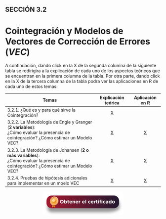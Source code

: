 ## SECCIÓN 3.2
# Cointegración y Modelos de Vectores de Corrección de Errores (_VEC_)

A continuación, dando click en la X de la segunda columna de la siguiente tabla se redirigira a la explicación de cada uno de los aspectos teóricos que se encuentran en la primera columna de la tabla. Por otra parte, dando click en la X de la tercera columna de la tabla podra ver las aplicaciones en R de cada uno de estos temas:

| Temas                                                                                           | Explicación teórica                       |  Aplicación en R   |
|-------------------------------------------------------------------------------------------------|:-----------------------------------------:|:------------------:|
|  3.2.1. ¿Qué es y para qué sirve la Cointegración?                                              |  [X](Seccion03_02_01_T/Readme.md)                     | 
|  3.2.2. La Metodología de Engle y Granger (**2 variables**): <br> ¿Cómo evaluar la presencia de cointegración? ¿Cómo estimar un Modelo VEC? |  [X](Seccion03_02_02_T/Readme.md)     | [X](Seccion02_02_ZA_R/Readme.md)     |
| 3.2.3. La Metodología de Johansen (**2 o más variables**): <br> ¿Cómo evaluar la presencia de cointegración? ¿Cómo estimar un Modelo VEC?   |  [X](Seccion02_02_ADFGLS_T/Readme.md) | [X](Seccion02_02_ADFGLS_R/Readme.md) |
| 3.2.4. Pruebas de hipótesis adicionales para implementar en un moelo VEC                        |  [X](Seccion02_02_ADFGLS_T/Readme.md)     | [X](Seccion02_02_ADFGLS_R/Readme.md) |


<div align="center"><a href="https://enlace-academico.escuelaing.edu.co/psc/FORMULARIO/EMPLOYEE/SA/c/EC_LOCALIZACION_RE.LC_FRM_ADMEDCO_FL.GBL" target="_blank"><img src="https://github.com/alvaroperdomo/World-Econometrics/blob/main/.icons/IconCEHBotonCertificado.png" alt="World-Econometrics" width="260" border="0" /></a></div>
